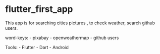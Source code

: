 # flutter_first_app

This app is for searching cities pictures , to check weather, search github users.

word-keys: 
    - pixabay 
    - openweathermap
    - github users

Tools:
    - Flutter
    - Dart
    - Android 

